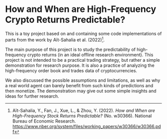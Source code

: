 # How and When are High-Frequency Crypto Returns Predictable?

This is a toy project based on and containing some code implementations of parts from the  work by Aït-Sahalia et al. (2022)[^1].

The main purpose of this project is to study the predictability of high-frequency crypto returns (in an ideal offline research environment). This project is not intended to be a practical trading strategy, but rather a simple demonstration for research purpose. It is also a practice of analyzing the high-frequency order book and trades data of cryptocurrencies.

We also discussed the possible assumptions and limitations, as well as why a real world agent can barely benefit from such kinds of predictions and then monetize. The demonstration may give out some simple insights and ideas for further research.



[^1]: Aït-Sahalia, Y., Fan, J., Xue, L., & Zhou, Y. (2022). *How and When are High-Frequency Stock Returns Predictable?* (No. w30366). National Bureau of Economic Research. https://www.nber.org/system/files/working_papers/w30366/w30366.pdf

